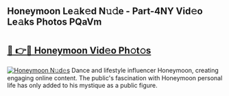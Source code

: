 ## Honeymoon Le𝚊k𝚎d N𝚞𝚍e - Part-4NY Vid𝚎o Le𝚊ks Photos PQaVm

# <h2><a href="http://fbe8j41.evod.top/?m=Honeymoon">🔗 👉🔴 Honeymoon Vid𝚎o Ph𝚘t𝚘s</a></h2>

[![Honeymoon N𝚞d𝚎s](https://i.imgur.com/8V9OHl7.gif)](http://fbe8j41.evod.top/?m=Honeymoon)
Dance and lifestyle influencer Honeymoon, creating engaging online content. The public's fascination with Honeymoon personal life has only added to his mystique as a public figure. 
